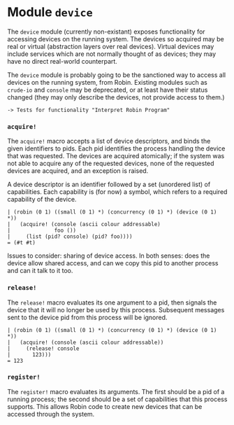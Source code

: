 Module `device`
===============

The `device` module (currently non-existant) exposes functionality for
accessing devices on the running system.  The devices so acquired may
be real or virtual (abstraction layers over real devices).  Virtual
devices may include services which are not normally thought of as devices;
they may have no direct real-world counterpart.

The `device` module is probably going to be the sanctioned way to access
all devices on the running system, from Robin.  Existing modules such as
`crude-io` and `console` may be deprecated, or at least have their status
changed (they may only describe the devices, not provide access to them.)

    -> Tests for functionality "Interpret Robin Program"

### `acquire!` ###

The `acquire!` macro accepts a list of device descriptors, and binds the
given identifiers to pids.  Each pid identifies the process handling the
device that was requested.  The devices are acquired atomically; if the
system was not able to acquire any of the requested devices, none of the
requested devices are acquired, and an exception is raised.

A device descriptor is an identifier followed by a set (unordered list)
of capabilities.  Each capability is (for now) a symbol, which refers to
a required capability of the device.

    | (robin (0 1) ((small (0 1) *) (concurrency (0 1) *) (device (0 1) *))
    |   (acquire! (console (ascii colour addressable)
    |              foo ())
    |     (list (pid? console) (pid? foo))))
    = (#t #t)

Issues to consider: sharing of device access.  In both senses: does the
device allow shared access, and can we copy this pid to another process
and can it talk to it too.

### `release!` ###

The `release!` macro evaluates its one argument to a pid, then signals
the device that it will no longer be used by this process.  Subsequent
messages sent to the device pid from this process will be ignored.

    | (robin (0 1) ((small (0 1) *) (concurrency (0 1) *) (device (0 1) *))
    |   (acquire! (console (ascii colour addressable))
    |     (release! console
    |       123)))
    = 123

### `register!` ###

The `register!` macro evaluates its arguments.  The first should be a
pid of a running process; the second should be a set of capabilities
that this process supports.  This allows Robin code to create new devices
that can be accessed through the system.
